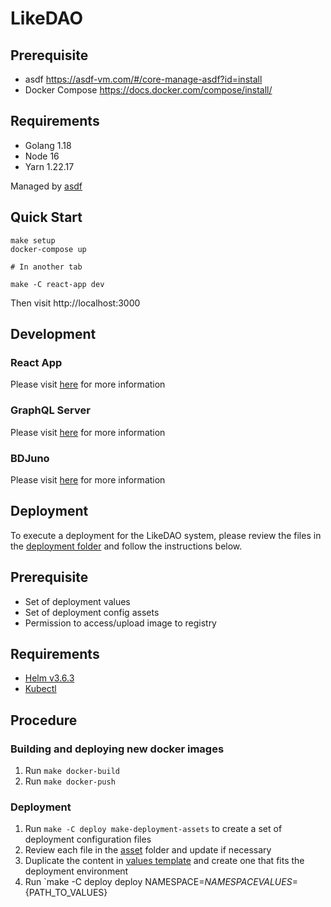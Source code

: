 # LikeDAO

## Prerequisite

- asdf https://asdf-vm.com/#/core-manage-asdf?id=install
- Docker Compose https://docs.docker.com/compose/install/

## Requirements

- Golang 1.18
- Node 16
- Yarn 1.22.17

Managed by [asdf](https://github.com/asdf-vm/asdf)

## Quick Start

```
make setup
docker-compose up

# In another tab

make -C react-app dev
```

Then visit http://localhost:3000

## Development

### React App

Please visit [here](./react-app/README.md#development) for more information

### GraphQL Server

Please visit [here](./graphql-server/README.md#development) for more information

### BDJuno

Please visit [here](./bdjuno/README.md#development) for more information

## Deployment

To execute a deployment for the LikeDAO system, please review the files in the [deployment folder](./deploy/) and follow the instructions below.

## Prerequisite

- Set of deployment values
- Set of deployment config assets
- Permission to access/upload image to registry

## Requirements

- [Helm v3.6.3](https://helm.sh/docs/intro/install/)
- [Kubectl](https://kubernetes.io/docs/tasks/tools/)

## Procedure

### Building and deploying new docker images

1. Run `make docker-build`
2. Run `make docker-push`

### Deployment

1. Run `make -C deploy make-deployment-assets` to create a set of deployment configuration files
2. Review each file in the [asset](./deploy/likedao/static/) folder and update if necessary
3. Duplicate the content in [values template](./deploy/likedao/values.sample.yaml) and create one that fits the deployment environment
4. Run `make -C deploy deploy NAMESPACE=${NAMESPACE} VALUES=${PATH_TO_VALUES}
